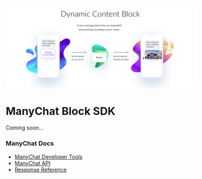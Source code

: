 <img alt="Dynamic Content Block" src="resources/dynamic-content-block.png" style="border-radius: 10px;">

# ManyChat Block SDK

Coming soon...

### ManyChat Docs
- [ManyChat Developer Tools](https://devtools.manychat.com/)
- [ManyChat API](https://api.manychat.com)
- [Response Reference](https://manychat.github.io/dynamic_block_docs/)

